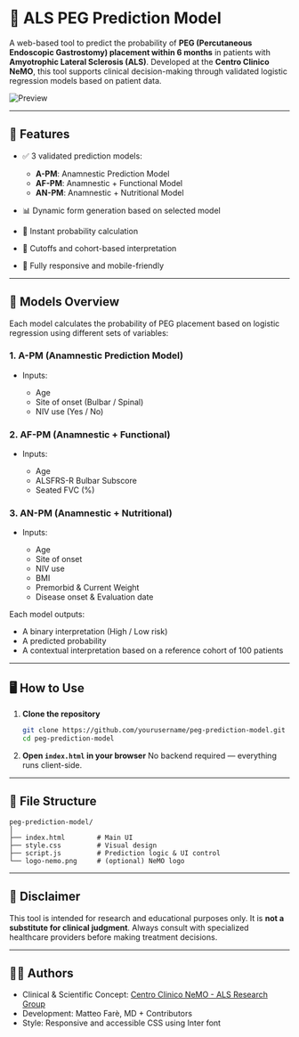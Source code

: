 # 🧠 ALS PEG Prediction Model

A web-based tool to predict the probability of **PEG (Percutaneous Endoscopic Gastrostomy) placement within 6 months** in patients with **Amyotrophic Lateral Sclerosis (ALS)**. Developed at the **Centro Clinico NeMO**, this tool supports clinical decision-making through validated logistic regression models based on patient data.

![Preview](screenshot.png) <!-- Optional image -->

---

## 🚀 Features

* ✅ 3 validated prediction models:

  * **A-PM**: Anamnestic Prediction Model
  * **AF-PM**: Anamnestic + Functional Model
  * **AN-PM**: Anamnestic + Nutritional Model
* 📊 Dynamic form generation based on selected model
* 🧮 Instant probability calculation
* 🧠 Cutoffs and cohort-based interpretation
* 📱 Fully responsive and mobile-friendly

---

## 🧩 Models Overview

Each model calculates the probability of PEG placement based on logistic regression using different sets of variables:

### 1. A-PM (Anamnestic Prediction Model)

* Inputs:

  * Age
  * Site of onset (Bulbar / Spinal)
  * NIV use (Yes / No)

### 2. AF-PM (Anamnestic + Functional)

* Inputs:

  * Age
  * ALSFRS-R Bulbar Subscore
  * Seated FVC (%)

### 3. AN-PM (Anamnestic + Nutritional)

* Inputs:

  * Age
  * Site of onset
  * NIV use
  * BMI
  * Premorbid & Current Weight
  * Disease onset & Evaluation date

Each model outputs:

* A binary interpretation (High / Low risk)
* A predicted probability
* A contextual interpretation based on a reference cohort of 100 patients

---

## 🖥️ How to Use

1. **Clone the repository**

   ```bash
   git clone https://github.com/yourusername/peg-prediction-model.git
   cd peg-prediction-model
   ```

2. **Open `index.html` in your browser**
   No backend required — everything runs client-side.

---

## 📁 File Structure

```
peg-prediction-model/
│
├── index.html        # Main UI
├── style.css         # Visual design
├── script.js         # Prediction logic & UI control
└── logo-nemo.png     # (optional) NeMO logo
```

---

## 📜 Disclaimer

This tool is intended for research and educational purposes only. It is **not a substitute for clinical judgment**. Always consult with specialized healthcare providers before making treatment decisions.

---

## 🧑‍🔬 Authors

* Clinical & Scientific Concept: [Centro Clinico NeMO - ALS Research Group](https://centrocliniconemo.it/)
* Development: Matteo Farè, MD + Contributors
* Style: Responsive and accessible CSS using Inter font
